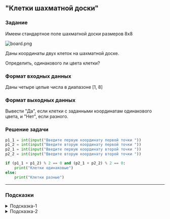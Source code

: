 ## "Клетки шахматной доски"

### Задание

Имеем стандартное поле шахматной доски размеров 8x8

![board.png](img/board.png)

Даны координаты двух клеток на шахматной доске.

Определить, одинакового ли цвета клетки?

### Формат входных данных

Даны четыре целые числа в диапазоне [1, 8]

### Формат выходных данных

Вывести "Да", если клетки с заданными координатам одинакового цвета, и "Нет", если разного.

### Решение задачи

```python
p1_1 = int(input("Введите первую координату первой точки "))
p1_2 = int(input("Введите вторую координату первой точки "))
p2_1 = int(input("Введите первую координату второй точки "))
p2_2 = int(input("Введите вторую координату второй точки "))

if (p1_1 + p1_2) % 2 == 0 and (p2_1 + p2_2) % 2 == 0:
	print("Клетки одинаковые")
else:
	print("Клетки разные")
```

---

### Подсказки

<details>
<summary>Подсказка-1</summary>
Условие для проверки четности числа:

```python
n % 2 == 0
```

</details>

<details>
<summary>Подсказка-2</summary>
Сумма двух нечетных чисел, всегда четная.
</details>
